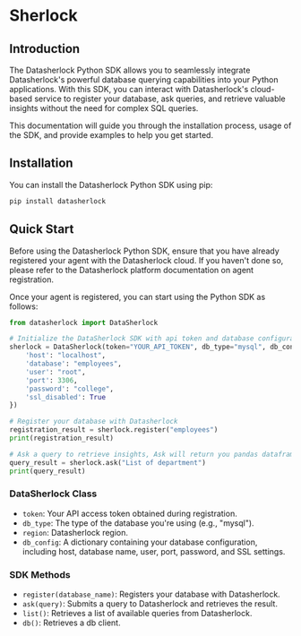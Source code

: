 # Sherlock

## Introduction
The Datasherlock Python SDK allows you to seamlessly integrate Datasherlock's powerful database querying capabilities into your Python applications. With this SDK, you can interact with Datasherlock's cloud-based service to register your database, ask queries, and retrieve valuable insights without the need for complex SQL queries.

This documentation will guide you through the installation process, usage of the SDK, and provide examples to help you get started.

## Installation

You can install the Datasherlock Python SDK using pip:

```bash
pip install datasherlock
```

## Quick Start

Before using the Datasherlock Python SDK, ensure that you have already registered your agent with the Datasherlock cloud. If you haven't done so, please refer to the Datasherlock platform documentation on agent registration.

Once your agent is registered, you can start using the Python SDK as follows:

```python
from datasherlock import DataSherlock

# Initialize the DataSherlock SDK with api token and database configuration
sherlock = DataSherlock(token="YOUR_API_TOKEN", db_type="mysql", db_config={
    'host': "localhost",
    'database': "employees",
    'user': "root",
    'port': 3306,
    'password': "college",
    'ssl_disabled': True
})

# Register your database with Datasherlock
registration_result = sherlock.register("employees")
print(registration_result)

# Ask a query to retrieve insights, Ask will return you pandas dataframe 
query_result = sherlock.ask("List of department")
print(query_result)

```

### DataSherlock Class

- `token`: Your API access token obtained during registration.
- `db_type`: The type of the database you're using (e.g., "mysql").
- `region`: Datasherlock region.
- `db_config`: A dictionary containing your database configuration, including host, database name, user, port, password, and SSL settings.

### SDK Methods

- `register(database_name)`: Registers your database with Datasherlock.
- `ask(query)`: Submits a query to Datasherlock and retrieves the result.
- `list()`: Retrieves a list of available queries from Datasherlock.
- `db()`: Retrieves a db client.

